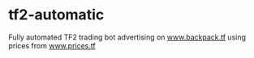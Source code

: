 # tf2-automatic

Fully automated TF2 trading bot advertising on www.backpack.tf using prices from www.prices.tf
